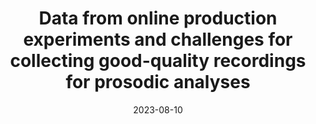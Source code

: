 ---
title: "Data from online production experiments and challenges for collecting good-quality recordings for prosodic analyses"
collection: talks
type: "Poster presentation"
permalink: /talks/2023-08-10-bevivino-ICPhS-2023
venue: "the International Congress of Phonetic Sciences (ICPhS 20)"
date: 2023-08-10
location: "Prague, Czechia"
image: '/images/snaps/ICPhS.png'
citation: '<strong>Bevivino, D.</strong>, Hemforth, B., &amp; Turco, G. (2023, August 10). Data from online production experiments and challenges for collecting good-quality recordings for prosodic analyses. <em>20th International Congress of Phonetic Sciences (ICPhS 2023)</em>. Prague, Czechia. [<a href=&quot;https://drive.google.com/file/d/1xhL6D6uOU-dPWHvULJoRMxSmIqV2OkQG/view?usp=drivesdk&quot;>Poster</a> &amp; <a href=&quot;https://www.internationalphoneticassociation.org/icphs-proceedings/ICPhS2023/full_papers/152.pdf&quot;>Proceedings paper</a>]'
coauthors: 'B. Hemforth &amp; G. Turco'
category: posters
---